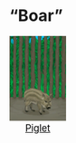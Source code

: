 # “Boar”  
<div style="display:inline-block"><div class="gamedatalist" style="text-align:center;;min-height:0px;"><div class="gamecard" style="width:100px; height:150px;"><a href="BoarEnclosurePiglet.md" style="color:black"><img decoding="async" src="Sprite/Piglet.png" class="cardimage" style="max-width:100px;max-height:150px;"><span style="font-size: 16.666666666666668px;">Piglet</span></a></div></div></div>  
  


<script>document.title="“Boar” - Card Survival Wiki";</script>